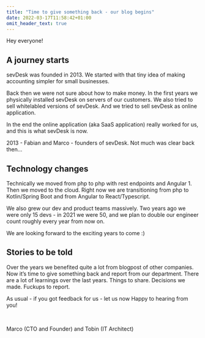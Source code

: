 ```yaml
---
title: "Time to give something back - our blog begins"
date: 2022-03-17T11:58:42+01:00
omit_header_text: true
---
```


Hey everyone!

## A journey starts

sevDesk was founded in 2013. We started with that tiny idea of making accounting simpler for small businesses.

Back then we were not sure about how to make money. In the first years we physically installed sevDesk on servers of our customers. We also tried to sell whitelabled versions of sevDesk. And we tried to sell sevDesk as online application.

In the end the online application (aka SaaS application) really worked for us, and this is what sevDesk is now.

2013 - Fabian and Marco - founders of sevDesk. Not much was clear back then...

## Technology changes

Technically we moved from php to php with rest endpoints and Angular 1. Then we moved to the cloud. Right now we are transitioning from php to Kotlin/Spring Boot and from Angular to React/Typescript.

We also grew our dev and product teams massively. Two years ago we were only 15 devs - in 2021 we were 50, and we plan to double our engineer count roughly every year from now on.

We are looking forward to the exciting years to come :)

## Stories to be told

Over the years we benefited quite a lot from blogpost of other companies. Now it’s time to give something back and report from our department. There are a lot of learnings over the last years. Things to share. Decisions we made. Fuckups to report.

As usual - if you got feedback for us - let us now  Happy to hearing from you!

 

Marco (CTO and Founder) and Tobin (IT Architect)
